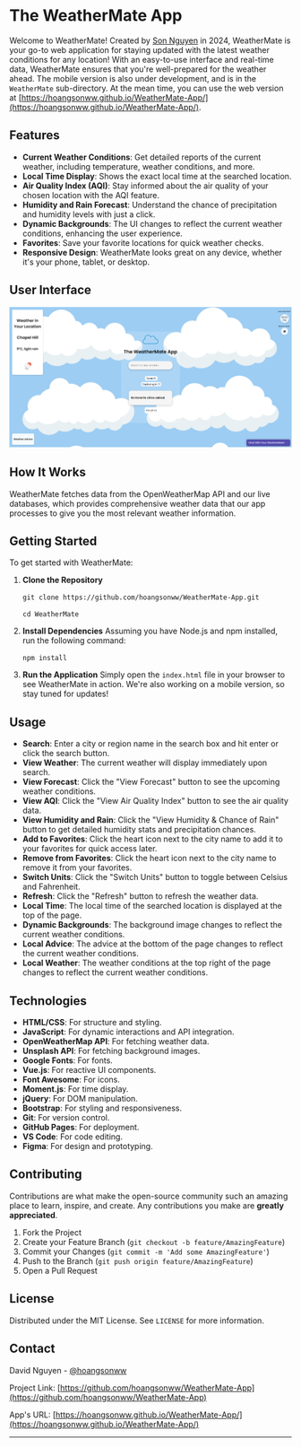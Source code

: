# The WeatherMate App

Welcome to WeatherMate! Created by [Son Nguyen](https://github.com/hoangsonww) in 2024, WeatherMate is your go-to web application for staying updated with the latest weather conditions for any location! With an easy-to-use interface and real-time data, WeatherMate ensures that you're well-prepared for the weather ahead. The mobile version is also under development, and is in the `WeatherMate` sub-directory. At the mean time, you can use the web version at [https://hoangsonww.github.io/WeatherMate-App/](https://hoangsonww.github.io/WeatherMate-App/).

## Features

- **Current Weather Conditions**: Get detailed reports of the current weather, including temperature, weather conditions, and more.
- **Local Time Display**: Shows the exact local time at the searched location.
- **Air Quality Index (AQI)**: Stay informed about the air quality of your chosen location with the AQI feature.
- **Humidity and Rain Forecast**: Understand the chance of precipitation and humidity levels with just a click.
- **Dynamic Backgrounds**: The UI changes to reflect the current weather conditions, enhancing the user experience.
- **Favorites**: Save your favorite locations for quick weather checks.
- **Responsive Design**: WeatherMate looks great on any device, whether it's your phone, tablet, or desktop.

## User Interface

<p align="center" style="cursor: pointer">
  <a href="https://hoangsonww.github.io/WeatherMate-App/">
    <img src="../utils/weathermateUI.png" alt="The WeatherMate App Interface"/>
  </a>
</p>

## How It Works

WeatherMate fetches data from the OpenWeatherMap API and our live databases, which provides comprehensive weather data that our app processes to give you the most relevant weather information.

## Getting Started

To get started with WeatherMate:

1. **Clone the Repository**
   ```
   git clone https://github.com/hoangsonww/WeatherMate-App.git
   ```
   ```
   cd WeatherMate
   ```

2. **Install Dependencies**
   Assuming you have Node.js and npm installed, run the following command:
   ```
   npm install
   ```

3. **Run the Application**
   Simply open the `index.html` file in your browser to see WeatherMate in action. We're also working on a mobile version, so stay tuned for updates!

## Usage

- **Search**: Enter a city or region name in the search box and hit enter or click the search button.
- **View Weather**: The current weather will display immediately upon search.
- **View Forecast**: Click the "View Forecast" button to see the upcoming weather conditions.
- **View AQI**: Click the "View Air Quality Index" button to see the air quality data.
- **View Humidity and Rain**: Click the "View Humidity & Chance of Rain" button to get detailed humidity stats and precipitation chances.
- **Add to Favorites**: Click the heart icon next to the city name to add it to your favorites for quick access later.
- **Remove from Favorites**: Click the heart icon next to the city name to remove it from your favorites.
- **Switch Units**: Click the "Switch Units" button to toggle between Celsius and Fahrenheit.
- **Refresh**: Click the "Refresh" button to refresh the weather data.
- **Local Time**: The local time of the searched location is displayed at the top of the page.
- **Dynamic Backgrounds**: The background image changes to reflect the current weather conditions.
- **Local Advice**: The advice at the bottom of the page changes to reflect the current weather conditions.
- **Local Weather**: The weather conditions at the top right of the page changes to reflect the current weather conditions.

## Technologies

- **HTML/CSS**: For structure and styling.
- **JavaScript**: For dynamic interactions and API integration.
- **OpenWeatherMap API**: For fetching weather data.
- **Unsplash API**: For fetching background images.
- **Google Fonts**: For fonts.
- **Vue.js**: For reactive UI components.
- **Font Awesome**: For icons.
- **Moment.js**: For time display.
- **jQuery**: For DOM manipulation.
- **Bootstrap**: For styling and responsiveness.
- **Git**: For version control.
- **GitHub Pages**: For deployment.
- **VS Code**: For code editing.
- **Figma**: For design and prototyping.

## Contributing

Contributions are what make the open-source community such an amazing place to learn, inspire, and create. Any contributions you make are **greatly appreciated**.

1. Fork the Project
2. Create your Feature Branch (`git checkout -b feature/AmazingFeature`)
3. Commit your Changes (`git commit -m 'Add some AmazingFeature'`)
4. Push to the Branch (`git push origin feature/AmazingFeature`)
5. Open a Pull Request

## License

Distributed under the MIT License. See `LICENSE` for more information.

## Contact

David Nguyen - [@hoangsonww](https://github.com/hoangsonww)

Project Link: [https://github.com/hoangsonww/WeatherMate-App](https://github.com/hoangsonww/WeatherMate-App)

App's URL: [https://hoangsonww.github.io/WeatherMate-App/](https://hoangsonww.github.io/WeatherMate-App/)

---
